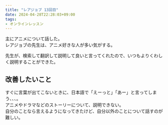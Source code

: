 ```yaml
---
title: "レアジョブ 13回目"
date: 2024-04-28T22:28:03+09:00
tags:
- オンラインレッスン
---
```



主にアニメについて話した。  
レアジョブの先生は、アニメ好きな人が多い気がする。

先生が、検索して翻訳して説明して良いと言ってくれたので、いつもよりくわしく説明することができた。

## 改善したいこと

すぐに言葉が出てこないときに、日本語で「えーっと」「あー」と言ってしまう、、、。  
アニメやドラマなどのストーリーについて、説明できない。  
自分のことなら言えるようになってきたけど、自分以外のことについて話すのが難しい。
